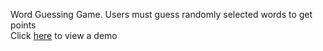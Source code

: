 Word Guessing Game. Users must guess randomly selected words to get points
<br>
Click [here](https://jgable01.github.io/wordgame) to view a demo
